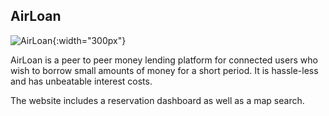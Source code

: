 ## AirLoan

![AirLoan](../assets/images/airloan.png){:width="300px"}

AirLoan is a peer to peer money lending platform for connected users who wish to borrow small amounts of money for a short period. It is hassle-less and has unbeatable interest costs.

The website includes a reservation dashboard as well as a map search.
